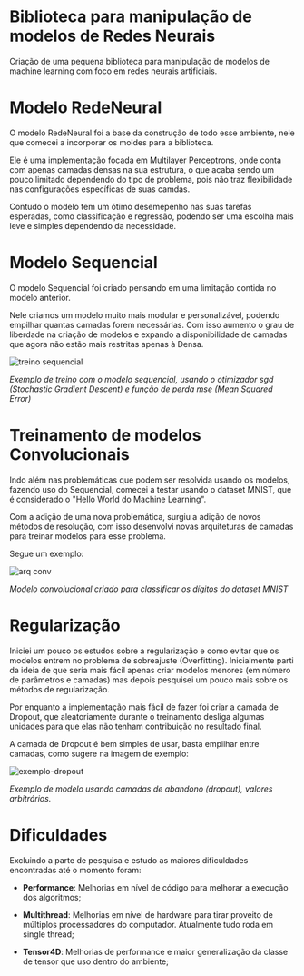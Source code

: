 # **Biblioteca para manipulação de modelos de Redes Neurais**

Criação de uma pequena biblioteca para manipulação de modelos de machine learning com foco em redes neurais artificiais.

# **Modelo RedeNeural**

O modelo RedeNeural foi a base da construção de todo esse ambiente, nele que comecei a incorporar os moldes para a biblioteca.

Ele é uma implementação focada em Multilayer Perceptrons, onde conta com apenas camadas densas na sua estrutura, o que acaba sendo um pouco limitado dependendo do tipo de problema, pois não traz flexibilidade nas configurações específicas de suas camdas.

Contudo o modelo tem um ótimo desemepenho nas suas tarefas esperadas, como classificação e regressão, podendo ser uma escolha mais leve e simples dependendo da necessidade.

# **Modelo Sequencial**

O modelo Sequencial foi criado pensando em uma limitação contida no modelo anterior.

Nele criamos um modelo muito mais modular e personalizável, podendo empilhar quantas camadas forem necessárias. Com isso aumento o grau de liberdade na criação de modelos e expando a disponibilidade de camadas que agora não estão mais restritas apenas à Densa.

![treino sequencial](https://github.com/thag0/Biblioteca-de-Redes-Neurais/assets/91092364/368c7994-ccc9-4baa-8417-5d67c7e5320c)

*Exemplo de treino com o modelo sequencial, usando o otimizador sgd (Stochastic Gradient Descent) e função de perda mse (Mean Squared Error)*

# **Treinamento de modelos Convolucionais**

Indo além nas problemáticas que podem ser resolvida usando os modelos, fazendo uso do Sequencial, comecei a testar usando o dataset MNIST, que é considerado o "Hello World do Machine Learning".

Com a adição de uma nova problemática, surgiu a adição de novos métodos de resolução, com isso desenvolvi novas arquiteturas de camadas para treinar modelos para esse problema. 

Segue um exemplo:

![arq conv](https://github.com/thag0/Biblioteca-de-Redes-Neurais/assets/91092364/260f7848-e564-477b-b296-9c657addff7a)

*Modelo convolucional criado para classificar os dígitos do dataset MNIST*

# **Regularização**

Iniciei um pouco os estudos sobre a regularização e como evitar que os modelos entrem no problema de sobreajuste (Overfitting). Inicialmente parti da ideia de que seria mais fácil apenas criar modelos menores (em número de parâmetros e camadas) mas depois pesquisei um pouco mais sobre os métodos de regularização.

Por enquanto a implementação mais fácil de fazer foi criar a camada de Dropout, que aleatoriamente durante o treinamento desliga algumas unidades para que elas não tenham contribuição no resultado final.

A camada de Dropout é bem simples de usar, basta empilhar entre camadas, como sugere na imagem de exemplo:

![exemplo-dropout](https://github.com/thag0/Biblioteca-de-Redes-Neurais/assets/91092364/c18f5981-1fe5-49ef-b126-85eebc756e70)

*Exemplo de modelo usando camadas de abandono (dropout), valores arbitrários.*

# **Dificuldades**

Excluindo a parte de pesquisa e estudo as maiores dificuldades encontradas até o momento foram:

- **Performance**: Melhorias em nível de código para melhorar a execução dos algoritmos;

- **Multithread**: Melhorias em nível de hardware para tirar proveito de múltiplos processadores do computador. Atualmente tudo roda em single thread;

- **Tensor4D**: Melhorias de performance e maior generalização da classe de tensor que uso dentro do ambiente;